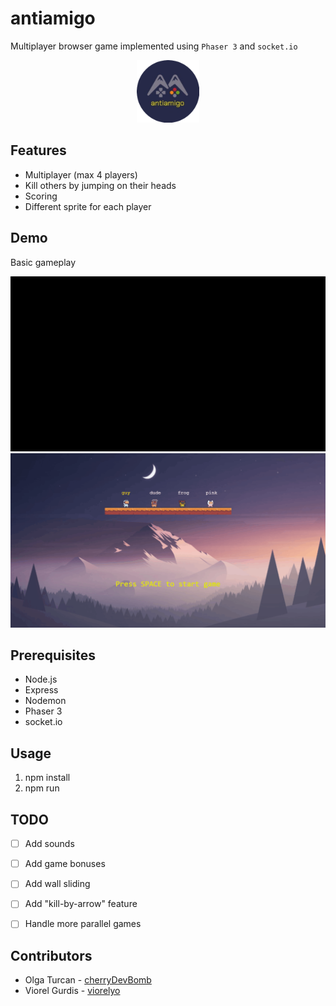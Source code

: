 # antiamigo
Multiplayer browser game implemented using `Phaser 3` and `socket.io`

<p align="center"><img src="/demos/logo.png" width="100"/></p>

## Features
- Multiplayer (max 4 players)
- Kill others by jumping on their heads
- Scoring
- Different sprite for each player


## Demo
Basic gameplay

<img src="/demos/menu.gif" width="900">

<img src="/demos/game.gif" width="900">


## Prerequisites
- Node.js
- Express
- Nodemon
- Phaser 3
- socket.io 


## Usage
1. npm install
2. npm run


## TODO
- [ ] Add sounds
- [ ] Add game bonuses
- [ ] Add wall sliding
- [ ] Add "kill-by-arrow" feature
- [ ] Handle more parallel games


## Contributors
* Olga Turcan - [cherryDevBomb](https://github.com/cherryDevBomb)
* Viorel Gurdis - [viorelyo](https://github.com/viorelyo)

